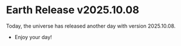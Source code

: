 # Earth Release v2025.10.08
Today, the universe has released another day with version 2025.10.08.
- Enjoy your day!
